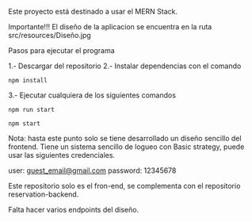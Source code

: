 Este proyecto está destinado a usar el MERN Stack.

Importante!!!
El diseño de la aplicacion se encuentra en la ruta src/resources/Diseño.jpg

Pasos para ejecutar el programa

1.- Descargar del repositorio
2.- Instalar dependencias con el comando 
    
    npm install

3.- Ejecutar cualquiera de los siguientes comandos

    npm run start 

    npm start

Nota: hasta este punto solo se tiene desarrollado un diseño sencillo del frontend. Tiene un
sistema sencillo de logueo con Basic strategy, puede usar las siguientes credenciales.

user:       guest_email@gmail.com
password:   12345678

Este repositorio solo es el fron-end, se complementa con el repositorio reservation-backend.

Falta hacer varios endpoints del diseño.
